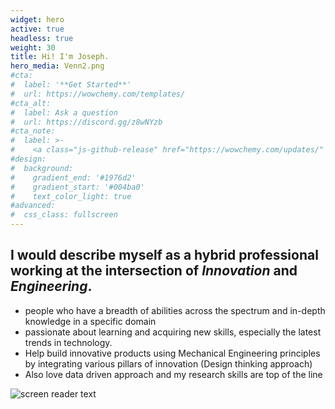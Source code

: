 ```yaml
---
widget: hero
active: true
headless: true
weight: 30
title: Hi! I'm Joseph.
hero_media: Venn2.png
#cta:
#  label: '**Get Started**'
#  url: https://wowchemy.com/templates/
#cta_alt:
#  label: Ask a question
#  url: https://discord.gg/z8wNYzb
#cta_note:
#  label: >-
#    <a class="js-github-release" href="https://wowchemy.com/updates/" data-repo="gcushen/hugo-academic">Latest release<!-- V --></a><div style="text-shadow: none;"><a class="github-button" href="https://github.com/wowchemy/wowchemy-hugo-modules" data-icon="octicon-star" data-size="large" data-show-count="true" aria-label="Star">Star Wowchemy site builder for Hugo</a></div><div style="text-shadow: none;"><a class="github-button" href="https://github.com/wowchemy/starter-academic" data-icon="octicon-star" data-size="large" data-show-count="true" aria-label="Star">Star the Academic template</a></div>
#design:
#  background:
#    gradient_end: '#1976d2'
#    gradient_start: '#004ba0'
#    text_color_light: true
#advanced:
#  css_class: fullscreen
---
```

## I would describe myself as a hybrid professional working at the intersection of _***Innovation***_ and _***Engineering***_.  



- people who have a breadth of abilities across the spectrum and in-depth knowledge in a specific domain 
- passionate about learning and acquiring new skills, especially the latest trends in technology.
- Help build innovative products using Mechanical Engineering principles by integrating various pillars of innovation (Design thinking approach) 
- Also love data driven approach and my research skills are top of the line


![screen reader text](Venn2.png "caption")